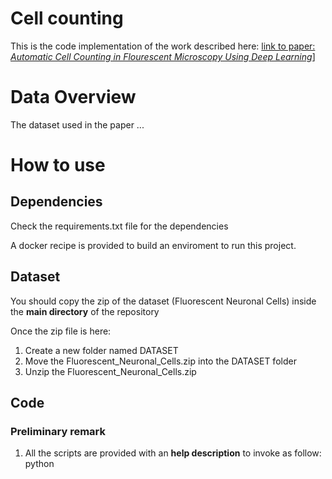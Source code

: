 # Cell counting
This is the code implementation of the work described here: [link to paper: *Automatic Cell Counting in Flourescent Microscopy Using Deep Learning*](https://arxiv.org/abs/2103.01141)]

# Data Overview
The dataset used in the paper ...

# How to use

## Dependencies

Check the requirements.txt file for the dependencies

A docker recipe is provided to build an enviroment to run this project.

## Dataset

You should copy the zip of the dataset (Fluorescent Neuronal Cells) inside the **main directory** of the repository

Once the zip file is here:

1. Create a new folder named DATASET
2. Move the Fluorescent_Neuronal_Cells.zip into the DATASET folder
3. Unzip the Fluorescent_Neuronal_Cells.zip

## Code

### Preliminary remark
1. All the scripts are provided with an **help description** to invoke as follow:
python <script name> -h
2. To reproduce the paper results, all the scripts should be launched without additional arguments (default mode)
3. Each time you run again one of the preprocessing scripts going from 011 to 040, take care to remove the images-masks produced at the previous run setting the **--start_from_zero True** flag
  

### Scripts description
#### Configuration 
  
1. **config.py**: Define all the default directory where to save the images and the masks. Also, some pre-defined variables like the height and the widht of the images contained in the Fluorescent Neuronal Cells dataset.
  
#### Preprocessing utils
2. **utils.py**: Contain all the function imported during the different preprocessing steps. These functions are used mainly to define the following utilities:
  - I/O of the images
  - Images cropping
  - Mask weighting
  - Images Augmentation
  
3. **augmentation_utils.py**: Further utils function used to manipulate the images during the augumentation process.

#### Preprocessing 
  
4. **010_join_images.py**: Join the images and the relative masks coming from the automatic and the manual segmenation (see data description in the paper [link to paper:](https://arxiv.org/abs/2103.01141)]) into one unique folder: /DATASET/all_images/images for the images and /DATASET/all_masks/masks for the masks. This script also correct the masks images with more than two grayscales values (0 for the background and 255 for the pixels of the cells).

5. **011_load_images.py**: Split the dataset into train-validation and test. Without any additional arguments the split will be the same used in the paper. For example, if you want to use a different split run whit the additional arguments: 
python 011_load_images.py --random_test_set True
  
If you already run this script previusly take care to add  **--start_from_zero True** flag to remove the previous images in the destination folder

6. **020_cropper_yellow.py**: Crop the images and masks to make smaller picture for the training of the network. The default size of the crops will be the same used in the referenced paper. To make crops of different features check the help description of the script

If you already run this script previusly take care to add  **--start_from_zero True** flag to remove the previous images in the destination folder
  
7. **030_weights_maker.py**: Desing the weighted maps as described in the paper. No additional arguments to reproduce the same  
masks of the paper. 
  
**NOTE**: If random split was used running the **011_load_images.py** script, it is needed to find a new maximum value to normalize the weighted maps using the following instruction:
  
  python 030_weight_maker.py --normalize True --continue_after_normalization True
  
  or in a 2-step process:
  
  1. python 030_weight_maker.py --normalize True
  2. python 030_weight_maker.py --resume_after_normalization True
  
If you already run this script previusly take care to add  **--start_from_zero True** flag to remove the previous images in the destination folder

8. **040_augumentation_yellow.py**: Augmentation process to increase the number of training-validation images. Use the help to define the augmentation factor both for the images segmented automatically and those segmented manually. Also define to adopt or not a strategy for the artifact augmentation. No additional argument aim to reproduce the augumentation pipeline described in the paper. It is worth to remember that the augumentation will produce different images from those used in the paper due to the random nature of the augmentation process.
  
If you already run this script previusly take care to add  **--start_from_zero True** flag to remove the previous images in the destination folder
  
### Training

9. **050_dev_model.py**: Train a convolutional neural network on the Fluorescent Neuronal Cells dataset. Without additional arguments the ResUnet described in the paper as c-Resunet is trained. To train another architecture use the **--model_name** argument. Options are: [ResUnet, ResUnetBasic, Unet, UnetOriginal]. Check the help to modify other training parameters like the classes' loss weight: default are 1.5 for white pixels (cell class) and 1 for black pixel (no cell class).
  
10. **060_split_file.py**: Utility to split the train-val set in subfolder containing 1000 images each. This procedure is **suggested only for training on a cluster** because the I/O operations on smaller files are preferred in this case. 
  
### Evaluation
11. **evaluate_model.py**
12. **evaluation_utils.py**
13. **visualitazione_utils.py**
14. **compare_weights_effect.py**
  
### Notebooks
  
  
### Docker container (TO DO)

-Build the image from dockerfile
docker build -t .

-Run the image:
docker run --rm -it -p 8888:8888 -v ${PWD}/DATASET:app/DATASET cell

Run initialize a shell session inside the container where it is possible to run the scripts and a jupyter session with the command:
jupyter notebook --port=8888 --no-browser --ip=0.0.0.0 --allow-root

connect following the instruction displayed on the terminal

run jupyter directly from docker:
docker run -it -p 8888:8888 -v ${PWD}/DATASET:/app/DATASET cell -c "jupyter notebook --port=8888 --no-browser --ip=0.0.0.0 --allow-root"

connect following the instruction displayed on the terminal
  
